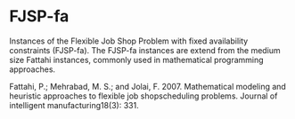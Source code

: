 # FJSP-fa
Instances of the Flexible Job Shop Problem with fixed availability constraints (FJSP-fa). The FJSP-fa instances are extend from the medium size Fattahi instances, commonly used in mathematical programming approaches.

Fattahi, P.; Mehrabad, M. S.; and Jolai, F. 2007. Mathematical modeling and heuristic approaches to flexible job shopscheduling problems. Journal of intelligent manufacturing18(3): 331.

